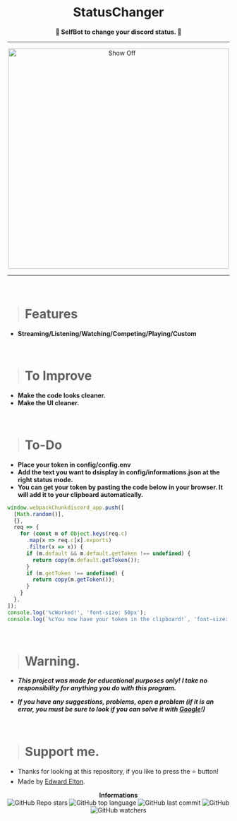<h1 align="center">StatusChanger</h1>

<p align='center'>
    <b>🤖 SelfBot to change your discord status. 🤖</b>
</p>

----

<p align="center">
    <img src="https://assets-global.website-files.com/6238e97f6441e30a13a52345/623a4051785c6adfc8c3edca_BuildPillar.svg" alt="Show Off" width="500">
</p>

---

<br/>

> # Features

* **Streaming/Listening/Watching/Competing/Playing/Custom**

<br/>

> # To Improve

* **Make the code looks cleaner.**
* **Make the UI cleaner.**

<br/>

> # To-Do

* **Place your token in config/config.env**
* **Add the text you want to dsisplay in config/informations.json at the right status mode.**
* **You can get your token by pasting the code below in your browser. It will add it to your clipboard automatically.**

```js
window.webpackChunkdiscord_app.push([
  [Math.random()],
  {},
  req => {
    for (const m of Object.keys(req.c)
      .map(x => req.c[x].exports)
      .filter(x => x)) {
      if (m.default && m.default.getToken !== undefined) {
        return copy(m.default.getToken());
      }
      if (m.getToken !== undefined) {
        return copy(m.getToken());
      }
    }
  },
]);
console.log('%cWorked!', 'font-size: 50px');
console.log(`%cYou now have your token in the clipboard!`, 'font-size: 16px');
```

<br/>

> # Warning.

* ***This project was made for educational purposes only! I take no responsibility for anything you do with this program.***

* ***If you have any suggestions, problems, open a problem (if it is an error, you must be sure to look if you can solve it with [Google](https://giybf.com)!)***

<br/>

> # Support me.

* Thanks for looking at this repository, if you like to press the ⭐ button!
* Made by [Edward Elton](https://github.com/edwardelton).

<p align="center">
    <b>Informations</b><br>
    <img alt="GitHub Repo stars" src="https://img.shields.io/github/stars/edwardelton/Discord-StatusChanger?color=0aa2fa">
    <img alt="GitHub top language" src="https://img.shields.io/github/languages/top/edwardelton/Discord-StatusChanger?color=0aa2fa">
    <img alt="GitHub last commit" src="https://img.shields.io/github/last-commit/edwardelton/Discord-StatusChanger?color=0aa2fa">
    <img alt="GitHub" src="https://img.shields.io/github/license/edwardelton/Discord-StatusChanger?color=0aa2fa">
    <img alt="GitHub watchers" src="https://img.shields.io/github/watchers/edwardelton/Discord-StatusChanger?color=0aa2fa">
</p>
